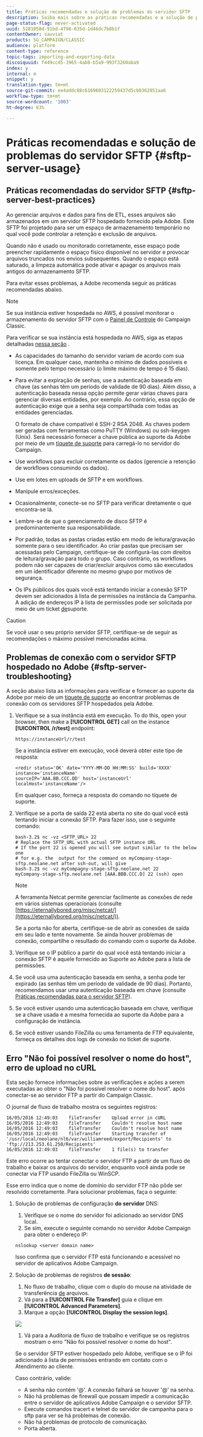 ```yaml
---
title: Práticas recomendadas e solução de problemas do servidor SFTP
description: Saiba mais sobre as práticas recomendadas e a solução de problemas do servidor SFTP.
page-status-flag: never-activated
uuid: 5281058d-91bd-4f98-835d-1d46dc7b8b1f
contentOwner: sauviat
products: SG_CAMPAIGN/CLASSIC
audience: platform
content-type: reference
topic-tags: importing-and-exporting-data
discoiquuid: f449ccd5-3965-4ab8-b5a9-993f3260aba9
index: y
internal: n
snippet: y
translation-type: tm+mt
source-git-commit: ee4addc88c6169603122259437d5cb0362851aa6
workflow-type: tm+mt
source-wordcount: '1003'
ht-degree: 63%

---
```



# Práticas recomendadas e solução de problemas do servidor SFTP {#sftp-server-usage}

## Práticas recomendadas do servidor SFTP {#sftp-server-best-practices}

Ao gerenciar arquivos e dados para fins de ETL, esses arquivos são armazenados em um servidor SFTP hospedado fornecido pela Adobe. Este SFTP foi projetado para ser um espaço de armazenamento temporário no qual você pode controlar a retenção e exclusão de arquivos.

Quando não é usado ou monitorado corretamente, esse espaço pode preencher rapidamente o espaço físico disponível no servidor e provocar arquivos truncados nos envios subsequentes. Quando o espaço está saturado, a limpeza automática pode ativar e apagar os arquivos mais antigos do armazenamento SFTP.

Para evitar esses problemas, a Adobe recomenda seguir as práticas recomendadas abaixo.

>[!NOTE]
>
>Se sua instância estiver hospedada no AWS, é possível monitorar o armazenamento do servidor SFTP com o [Painel de Controle](https://docs.adobe.com/content/help/pt-BR/control-panel/using/sftp-management/sftp-storage-management.html) do Campaign Classic.
>
>Para verificar se sua instância está hospedada no AWS, siga as etapas detalhadas [nessa seção](https://docs.adobe.com/content/help/pt-BR/control-panel/using/faq.html#ims-org-id) .

* As capacidades do tamanho do servidor variam de acordo com sua licença. Em qualquer caso, mantenha o mínimo de dados possíveis e somente pelo tempo necessário (o limite máximo de tempo é 15 dias).
* Para evitar a expiração de senhas, use a autenticação baseada em chave (as senhas têm um período de validade de 90 dias). Além disso, a autenticação baseada nessa opção permite gerar várias chaves para gerenciar diversas entidades, por exemplo. Ao contrário, essa opção de autenticação exige que a senha seja compartilhada com todas as entidades gerenciadas.

   O formato de chave compatível é SSH-2 RSA 2048. As chaves podem ser geradas com ferramentas como PuTTY (Windows) ou ssh-keygen (Unix). Será necessário fornecer a chave pública ao suporte da Adobe por meio de um [tíquete de suporte](https://support.neolane.net) para carregá-lo no servidor do Campaign.

* Use workflows para excluir corretamente os dados (gerencie a retenção de workflows consumindo os dados).
* Use em lotes em uploads de SFTP e em workflows.
* Manipule erros/exceções.
* Ocasionalmente, conecte-se no SFTP para verificar diretamente o que encontra-se lá.
* Lembre-se de que o gerenciamento de disco SFTP é predominantemente sua responsabilidade.
* Por padrão, todas as pastas criadas estão em modo de leitura/gravação somente para o seu identificador. Ao criar pastas que precisam ser acessadas pelo Campaign, certifique-se de configurá-las com direitos de leitura/gravação para todo o grupo. Caso contrário, os workflows podem não ser capazes de criar/excluir arquivos como são executados em um identificador diferente no mesmo grupo por motivos de segurança.
* Os IPs públicos dos quais você está tentando iniciar a conexão SFTP devem ser adicionados à lista de permissões na instância da Campanha. A adição de endereços IP à lista de permissões pode ser solicitada por meio de um ticket [de](https://support.neolane.net)suporte.

>[!CAUTION]
>
>Se você usar o seu próprio servidor SFTP, certifique-se de seguir as recomendações o máximo possível mencionadas acima.

## Problemas de conexão com o servidor SFTP hospedado no Adobe {#sftp-server-troubleshooting}

A seção abaixo lista as informações para verificar e fornecer ao suporte da Adobe por meio de um [tíquete de suporte](https://support.neolane.net) ao encontrar problemas de conexão com os servidores SFTP hospedados pela Adobe.

1. Verifique se a sua instância está em execução. To do this, open your browser, then make a **[!UICONTROL GET]** call on the instance **[!UICONTROL /r/test]** endpoint:

   ```
   https://instanceUrl/r/test
   ```

   Se a instância estiver em execução, você deverá obter este tipo de resposta:

   ```
   <redir status='OK' date='YYYY-MM-DD HH:MM:SS' build='XXXX' instance='instanceName'
   sourceIP='AAA.BB.CCC.DD' host='instanceUrl' localHost='instanceName'/>
   ```

   Em qualquer caso, forneça a resposta do comando no tíquete de suporte.

1. Verifique se a porta de saída 22 está aberta no site do qual você está tentando iniciar a conexão SFTP. Para fazer isso, use o seguinte comando:

   ```
   bash-3.2$ nc -vz <SFTP_URL> 22
   # Replace the SFTP_URL with actual SFTP instance URL
   # If the port 22 is opened you will see output similar to the below one
   # for e.g. the  output for the command on myCompany-stage-sftp.neolane.net after ssh-out, will give
   bash-3.2$ nc -vz myCompagny-stage-sftp.neolane.net 22
   myCompany-stage-sftp.neolane.net [AAA.BBB.CCC.D] 22 (ssh) open
   ```

   >[!NOTE]
   >
   >A ferramenta Netcat permite gerenciar facilmente as conexões de rede em vários sistemas operacionais (consulte [https://eternallybored.org/misc/netcat/](https://eternallybored.org/misc/netcat/)).

   Se a porta não for aberta, certifique-se de abrir as conexões de saída em seu lado e tente novamente. Se ainda houver problemas de conexão, compartilhe o resultado do comando com o suporte da Adobe.

1. Verifique se o IP público a partir do qual você está tentando iniciar a conexão SFTP é aquele fornecido ao Suporte ao Adobe para a lista de permissões.
1. Se você usa uma autenticação baseada em senha, a senha pode ter expirado (as senhas têm um período de validade de 90 dias). Portanto, recomendamos usar uma autenticação baseada em chave (consulte [Práticas recomendadas para o servidor SFTP](#sftp-server-best-practices)).
1. Se você estiver usando uma autenticação baseada em chave, verifique se a chave usada é a mesma fornecida ao suporte da Adobe para a configuração de instância.
1. Se você estiver usando FileZilla ou uma ferramenta de FTP equivalente, forneça os detalhes dos logs de conexão no ticket de suporte.

## Erro &quot;Não foi possível resolver o nome do host&quot;, erro de upload no cURL

Esta seção fornece informações sobre as verificações e ações a serem executadas ao obter o &quot;Não foi possível resolver o nome do host&quot;. após conectar-se ao servidor FTP a partir do Campaign Classic.

O journal de fluxo de trabalho mostra os seguintes registros:

```
16/05/2016 12:49:03    fileTransfer    Upload error in cURL
16/05/2016 12:49:03    fileTransfer    Couldn't resolve host name
16/05/2016 12:49:03    fileTransfer    Couldn't resolve host name
16/05/2016 12:49:03    fileTransfer    Starting transfer of '/usr/local/neolane/nl6/var/williamreed/export/Recipients' to 'ftp://213.253.61.250/Recipients'
16/05/2016 12:49:03    fileTransfer    1 file(s) to transfer
```

Este erro ocorre ao tentar conectar o servidor FTP a partir de um fluxo de trabalho e baixar os arquivos do servidor, enquanto você ainda pode se conectar via FTP usando FileZilla ou WinSCP.

Esse erro indica que o nome de domínio do servidor FTP não pôde ser resolvido corretamente. Para solucionar problemas, faça o seguinte:

1. Solução de problemas de configuração **do servidor** DNS:

   1. Verifique se o nome do servidor foi adicionado ao servidor DNS local.
   1. Se sim, execute o seguinte comando no servidor Adobe Campaign para obter o endereço IP:

   `nslookup <server domain name>`

   Isso confirma que o servidor FTP está funcionando e acessível no servidor de aplicativos Adobe Campaign.

1. Solução de problemas de registros **de sessão**:

   1. No fluxo de trabalho, clique com o duplo do mouse na atividade de transferência [de](../../workflow/using/file-transfer.md) arquivos.
   1. Vá para a **[!UICONTROL File Transfer]** guia e clique em **[!UICONTROL Advanced Parameters]**.
   1. Marque a opção **[!UICONTROL Display the session logs]**.

   ![](assets/sftp-error-display-logs.png)

   1. Vá para a Auditoria de fluxo de trabalho e verifique se os registros mostram o erro &quot;Não foi possível resolver o nome do host&quot;.

   Se o servidor SFTP estiver hospedado pelo Adobe, verifique se o IP foi adicionado à lista de permissões entrando em contato com o Atendimento ao cliente.

   Caso contrário, valide:

   * A senha não contém &#39;@&#39;. A conexão falhará se houver &#39;@&#39; na senha.
   * Não há problemas de firewall que possam impedir a comunicação entre o servidor de aplicativos Adobe Campaign e o servidor SFTP.
   * Execute comandos tracert e telnet do servidor de campanha para o sftp para ver se há problemas de conexão.
   * Não há problemas de protocolo de comunicação.
   * Porta aberta.
